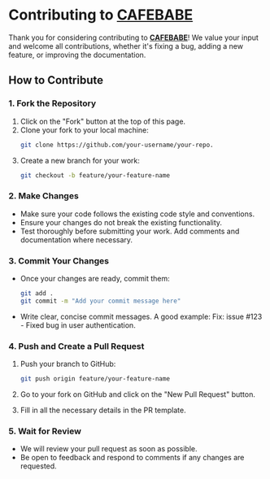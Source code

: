 # Contributing to [CAFEBABE](https://github.com/vizzv/cafeBabe)

Thank you for considering contributing to **[CAFEBABE](https://github.com/vizzv/cafeBabe)**! We value your input and welcome all contributions, whether it's fixing a bug, adding a new feature, or improving the documentation.

## How to Contribute

### 1. Fork the Repository
1. Click on the "Fork" button at the top of this page.
2. Clone your fork to your local machine:
   ```bash
   git clone https://github.com/your-username/your-repo.
   ```
3. Create a new branch for your work:
    ```bash
    git checkout -b feature/your-feature-name
    ```

### 2. Make Changes

- Make sure your code follows the existing code style and conventions.
- Ensure your changes do not break the existing functionality.
- Test thoroughly before submitting your work.
Add comments and documentation where necessary.

### 3. Commit Your Changes
- Once your changes are ready, commit them:
    ```bash
    git add .
    git commit -m "Add your commit message here"
    ```
- Write clear, concise commit messages. A good example: Fix: issue #123 - Fixed bug in user authentication.

### 4. Push and Create a Pull Request

1. Push your branch to GitHub:
   ```bash
   git push origin feature/your-feature-name
   ```
2. Go to your fork on GitHub and click on the "New Pull Request" button.

3. Fill in all the necessary details in the PR template.

### 5. Wait for Review

- We will review your pull request as soon as possible.
- Be open to feedback and respond to comments if any changes are requested.